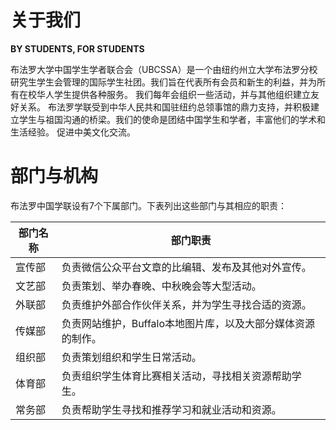 # 关于我们
**BY STUDENTS, FOR STUDENTS**

布法罗大学中国学生学者联合会（UBCSSA）是一个由纽约州立大学布法罗分校研究生学生会管理的国际学生社团。我们旨在代表所有会员和新生的利益，并为所有在校华人学生提供各种服务。 我们每年会组织一些活动，并与其他组织建立友好关系。 布法罗学联受到中华人民共和国驻纽约总领事馆的鼎力支持，并积极建立学生与祖国沟通的桥梁。我们的使命是团结中国学生和学者，丰富他们的学术和生活经验。 促进中美文化交流。

# 部门与机构

布法罗中国学联设有7个下属部门。下表列出这些部门与其相应的职责：

| 部门名称 | 部门职责                                                    |
| -------- | ----------------------------------------------------------- |
| 宣传部   | 负责微信公众平台文章的比编辑、发布及其他对外宣传。          |
| 文艺部   | 负责策划、举办春晚、中秋晚会等大型活动。                    |
| 外联部   | 负责维护外部合作伙伴关系，并为学生寻找合适的资源。          |
| 传媒部   | 负责网站维护，Buffalo本地图片库，以及大部分媒体资源的制作。 |
| 组织部   | 负责策划组织和学生日常活动。                                |
| 体育部   | 负责组织学生体育比赛相关活动，寻找相关资源帮助学生。        |
| 常务部   | 负责帮助学生寻找和推荐学习和就业活动和资源。                |
